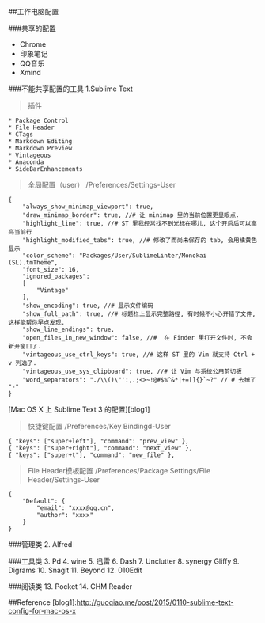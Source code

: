 ##工作电脑配置

###共享的配置

* Chrome
* 印象笔记
* QQ音乐
* Xmind
 

###不能共享配置的工具 
1.Sublime Text 
    
    
> 插件

    * Package Control
    * File Header
    * CTags
    * Markdown Editing
    * Markdown Preview
    * Vintageous
    * Anaconda
    * SideBarEnhancements 

> 全局配置（user）
    /Preferences/Settings-User

``` sublime
{
    "always_show_minimap_viewport": true,
    "draw_minimap_border": true, //# 让 minimap 里的当前位置更显眼点.
    "highlight_line": true, //# ST 里我经常找不到光标在哪儿, 这个开启后可以高亮当前行
    "highlight_modified_tabs": true, //# 修改了而尚未保存的 tab, 会用橘黄色显示
    "color_scheme": "Packages/User/SublimeLinter/Monokai (SL).tmTheme",
    "font_size": 16,
    "ignored_packages":
    [
        "Vintage"
    ],
    "show_encoding": true, //# 显示文件编码
    "show_full_path": true, //# 标题栏上显示完整路径, 有时候不小心开错了文件, 这样能帮你早点发现.
    "show_line_endings": true,
    "open_files_in_new_window": false, //#  在 Finder 里打开文件时, 不会新开窗口了.
    "vintageous_use_ctrl_keys": true, //# 这样 ST 里的 Vim 就支持 Ctrl + v 列选了.
    "vintageous_use_sys_clipboard": true, //# 让 Vim 与系统公用剪切板
    "word_separators": "./\\()\"':,.;<>~!@#$%^&*|+=[]{}`~?" // # 去掉了 "-"
} 
```
[Mac OS X 上 Sublime Text 3 的配置][blog1]

> 快捷键配置
> /Preferences/Key Bindingd-User

```
{ "keys": ["super+left"], "command": "prev_view" },
{ "keys": ["super+right"], "command": "next_view" },
{ "keys": ["super+t"], "command": "new_file" },
```

> File Header模板配置
    /Preferences/Package Settings/File Header/Settings-User

```
{
    "Default": {
        "email": "xxxx@qq.cn",
        "author": "xxxx"
    }
}
```

###管理类
2. Alfred

###工具类
3. Pd
4. wine
5. 迅雷 
6. Dash 
7. Unclutter 
8. synergy Gliffy 
9. Digrams 
10. Snagit 
11. Beyond 
12. 010Edit

###阅读类
13. Pocket
14. CHM Reader




##Reference
[blog1]:http://guoqiao.me/post/2015/0110-sublime-text-config-for-mac-os-x

